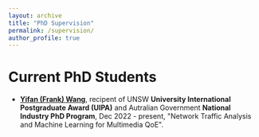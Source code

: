 ```yaml
---
layout: archive
title: "PhD Supervision"
permalink: /supervision/
author_profile: true
---
```


<!-- Publications
======
  <ul>{% for post in site.publications %}
    {% include archive-single-cv.html %}
  {% endfor %}</ul> -->

Current PhD Students
======
* **[Yifan (Frank) Wang](https://www.linkedin.com)**, recipent of UNSW **University International Postgraduate Award (UIPA)** and Autralian Government **National Industry PhD Program**, Dec 2022 - present, "Network Traffic Analysis and Machine Learning for Multimedia QoE". 





